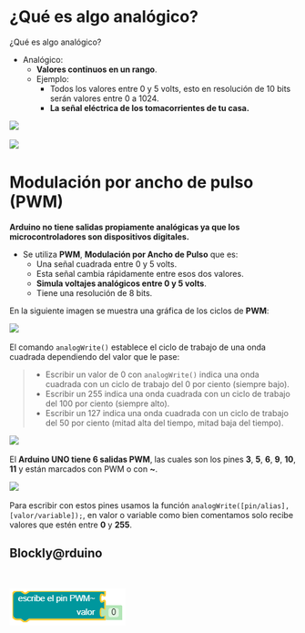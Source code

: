 # ¿Qué es algo analógico?

¿Qué es algo analógico?
- Analógico:
  + **Valores continuos en un rango**.
  + Ejemplo: 
    * Todos los valores entre 0 y 5 volts, esto en resolución de 10 bits serán valores entre 0 a 1024.
    * **La señal eléctrica de los tomacorrientes de tu casa.**
    
![](http://dux.com.ve/Tomacorriente_Tomadecorriente_Triple_Dux-01.png) 

![](https://cursos.mcielectronics.cl/wp-content/uploads/2014/09/022.png)

# Modulación por ancho de pulso (PWM) 

**Arduino no tiene salidas propiamente analógicas ya que los microcontroladores son dispositivos digitales.**
- Se utiliza **PWM**, **Modulación por Ancho de Pulso** que es:
  + Una señal cuadrada entre 0 y 5 volts.
  + Esta señal cambia rápidamente entre esos dos valores.
  + **Simula voltajes analógicos entre 0 y 5 volts**.
  + Tiene una resolución de 8 bits.

En la siguiente imagen se muestra una gráfica de los ciclos de **PWM**:

![](https://i.pinimg.com/originals/ec/79/c9/ec79c97752fb5d8b9250dcafd4f514b0.png)

El comando `analogWrite()` establece el ciclo de trabajo de una onda cuadrada dependiendo del valor que le pase:
> - Escribir un valor de 0 con `analogWrite()` indica una onda cuadrada con un ciclo de trabajo del 0 por ciento (siempre bajo).
> -  Escribir un 255 indica una onda cuadrada con un ciclo de trabajo del 100 por ciento (siempre alto).
> -  Escribir un 127 indica una onda cuadrada con un ciclo de trabajo del 50 por ciento (mitad alta del tiempo, mitad baja del tiempo).


![](https://i0.wp.com/upload.wikimedia.org/wikipedia/commons/thumb/e/e7/Pulse_density_modulation.svg/300px-Pulse_density_modulation.svg.png)

El **Arduino UNO tiene 6 salidas PWM**, las cuales son los pines **3**, **5**, **6**, **9**, **10**, **11** y están marcados con PWM
o con **~**. 

![](https://www.electronicwings.com/public/images/user_images/images/Arduino/Arduino_basics/Arduino_PWM/arduino%20pwm%20pins.png)

Para escribir con estos pines usamos la función ``analogWrite([pin/alias],[valor/variable]);``, en valor o variable como bien comentamos solo recibe valores que estén entre **0** y **255**.


## Blockly@rduino
![]()

![](https://github.com/Ezzzzzzzzzzzzzz/CursoRoboticaAplicada/blob/master/PracticasArduino/Practica6/capture1601328691926.png)
<!--stackedit_data:
eyJoaXN0b3J5IjpbLTE5MDkzNDc0MzMsLTE0NTA4MDkzNTgsLT
kwMDAyMzU5NCwyNzA1NDk3MjIsLTE2MjY2NDU0NzddfQ==
-->